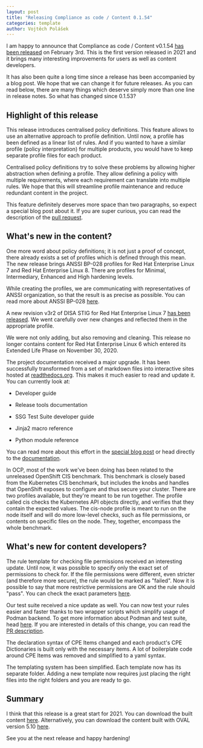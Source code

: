 ```yaml
---
layout: post
title: "Releasing Compliance as code / Content 0.1.54"
categories: template
author: Vojtěch Polášek
---
```


I am happy to announce that Compliance as code / Content v0.1.54 [has been released](https://github.com/ComplianceAsCode/content/releases/tag/v0.1.54) on February 3rd. This is the first version released in 2021 and it brings many interesting improvements for users as well as content developers.

It has also been quite a long time since a release has been accompanied by a blog post. We hope that we can change it for future releases. As you can read below, there are many things which deserve simply more than one line in release notes. So what has changed since 0.1.53?

## Highlight of this release

This release introduces centralised policy definitions. This feature allows to use an alternative approach to profile definition. Until now, a profile has been defined as a linear list of rules. And if you wanted to have a similar profile (policy interpretation) for multiple products, you would have to keep separate profile files for each product.

Centralised policy definitions try to solve these problems by allowing higher abstraction when defining a profile. They allow defining a policy with multiple requirements, where each requirement can translate into multiple rules. We hope that this will streamline profile maintenance and reduce redundant content in the project.

This feature definitely deserves more space than two paragraphs, so expect a special blog post about it. If you are super curious, you can read the description of the [pull request](https://github.com/ComplianceAsCode/content/pull/6499).

## What's new in the content?

One more word about policy definitions; it is not just a proof of concept, there already exists a set of profiles which is defined through this mean. The new release brings ANSSI BP-028 profiles for Red Hat Enterprise Linux 7 and Red Hat Enterprise Linux 8. There are profiles for Minimal, Intermediary, Enhanced and High hardening levels.

While  creating the profiles, we are communicating with representatives of ANSSI organization, so that the result is as precise as possible. You can read more about ANSSI BP-028 [here](https://www.ssi.gouv.fr/en/guide/configuration-recommendations-of-a-gnulinux-system/).

A new revision v3r2 of DISA STIG for Red Hat Enterprise Linux 7 [has been released](https://public.cyber.mil/announcement/stig-update-january-2021-quarterly-release/). We went carefully over new changes and reflected them in the appropriate profile.

We were not only adding, but also removing and cleaning. This release no longer contains content for Red Hat Enterprise Linux 6 which entered its Extended Life Phase on November 30, 2020.

The project documentation received a major upgrade. It has been successfully transformed from a set of markdown files into interactive sites hosted at [readthedocs.org](https://readthedocs.org/). This makes it much easier to read and update it. You can currently look at:

- Developer guide

- Release tools documentation

- SSG Test Suite developer guide

- Jinja2 macro reference

- Python module reference

You can read more about this effort in the [special blog post](https://complianceascode.github.io/template/2021/01/19/developer-documentation.html) or head directly to the [documentation](https://complianceascode.readthedocs.io/en/latest/).

In OCP, most of the work we've been doing has been related to the unreleased OpenShift CIS benchmark. This benchmark is closely based from the Kubernetes CIS benchmark, but includes the knobs and handles that OpenShift exposes to configure and thus secure your cluster. There are two profiles available, but they're meant to be run together.  The profile called cis checks the Kubernetes API objects directly, and verifies that they contain the expected values. The cis-node profile is meant to run on the node itself and will do more low-level checks, such as file permissions, or contents on specific files on the node. They, together, encompass the whole benchmark.

## What's new for content developers?

The rule template for checking file permissions received an interesting update. Until now, it was possible to specify only the exact set of permissions to check for. If the file permissions were different, even stricter (and therefore more secure), the rule would be marked as "failed". Now it is possible to say that more restrictive permissions are OK and the rule should "pass". You can check the exact parameters [here](https://complianceascode.readthedocs.io/en/latest/manual/developer/06_contributing_with_content.html#file-permissions).

Our test suite received a nice update as well. You can now test your rules easier and faster thanks to two wrapper scripts which simplify usage of Podman backend. To get more information about Podman and test suite, head [here](https://complianceascode.readthedocs.io/en/latest/). If you are interested in details of this change, you can read the [PR description](https://github.com/ComplianceAsCode/content/pull/6405).

The declaration syntax of CPE Items changed and each product's CPE Dictionaries is built only with the necessary items. A lot of boilerplate code around CPE Items was removed and simplified to a yaml syntax.

The templating system has been simplified. Each template now has its separate folder. Adding a new template now requires just placing the right files into the right folders and you are ready to go.

## Summary

I think that this release is a great start for 2021. You can download the built content [here](https://github.com/ComplianceAsCode/content/releases/download/v0.1.54/scap-security-guide-0.1.54.zip). Alternatively, you can download the content built with OVAL version 5.10 [here](https://github.com/ComplianceAsCode/content/releases/download/v0.1.54/scap-security-guide-0.1.54-oval-510.zip).

See you at the next release and happy hardening!


